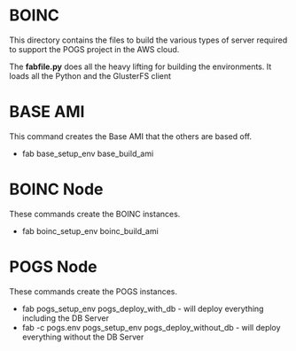 # BOINC

This directory contains the files to build the various types of server required to support the POGS project in the AWS cloud.

The **fabfile.py** does all the heavy lifting for building the environments. It loads all the Python and the GlusterFS client

# BASE AMI

This command creates the Base AMI that the others are based off.

* fab base_setup_env base_build_ami


# BOINC Node

These commands create the BOINC instances.

* fab boinc_setup_env boinc_build_ami

# POGS Node

These commands create the POGS instances.

* fab pogs_setup_env pogs_deploy_with_db - will deploy everything including the DB Server
* fab -c pogs.env pogs_setup_env pogs_deploy_without_db - will deploy everything without the DB Server
